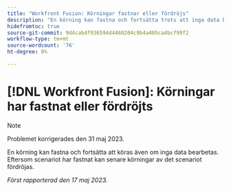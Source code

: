 ```yaml
---
title: "Workfront Fusion: Körningar fastnar eller fördröjs"
description: "En körning kan fastna och fortsätta trots att inga data bearbetas. Eftersom scenariot har fastnat kan senare körningar av det scenariot fördröjas."
hidefromtoc: true
source-git-commit: 9d4cabdf936594d4460204c9b4a405ca4bcf99f2
workflow-type: tm+mt
source-wordcount: '76'
ht-degree: 0%

---
```



# [!DNL Workfront Fusion]: Körningar har fastnat eller fördröjts

>[!NOTE]
>
>Problemet korrigerades den 31 maj 2023.

En körning kan fastna och fortsätta att köras även om inga data bearbetas. Eftersom scenariot har fastnat kan senare körningar av det scenariot fördröjas.

_Först rapporterad den 17 maj 2023._

